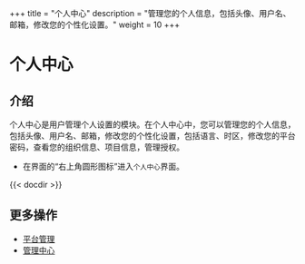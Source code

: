 ﻿+++
title = "个人中心"
description = "管理您的个人信息，包括头像、用户名、邮箱，修改您的个性化设置。"
weight = 10
+++

# 个人中心

## 介绍

个人中心是用户管理个人设置的模块。在个人中心中，您可以管理您的个人信息，包括头像、用户名、邮箱，修改您的个性化设置，包括语言、时区，修改您的平台密码，查看您的组织信息、项目信息，管理授权。

- 在界面的“右上角圆形图标”进入`个人中心`界面。

{{< docdir >}}

## 更多操作

- [平台管理](../manager-guide/system-configuration/)
- [管理中心](../manager-guide/manager-center/)
